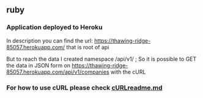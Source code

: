 ## ruby

### Application deployed to Heroku

In description you can find the url: https://thawing-ridge-85057.herokuapp.com/ that is root of api

But to reach the data I created namespace /api/v1/ ; So it is possible to GET the data in JSON form on https://thawing-ridge-85057.herokuapp.com/api/v1/companies with the cURL

### For how to use cURL please check [cURLreadme.md](https://github.com/martinheinr/ruby/blob/master/cURLreadme.md) 


